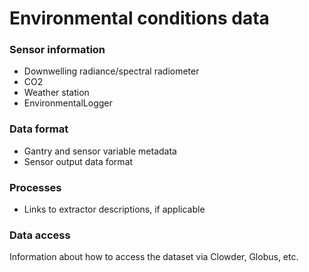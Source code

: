# Environmental conditions data

### Sensor information

* Downwelling radiance/spectral radiometer
* CO2
* Weather station
* EnvironmentalLogger

### Data format

* Gantry and sensor variable metadata
* Sensor output data format

### Processes

* Links to extractor descriptions, if applicable


### Data access

Information about how to access the dataset via Clowder, Globus, etc.
